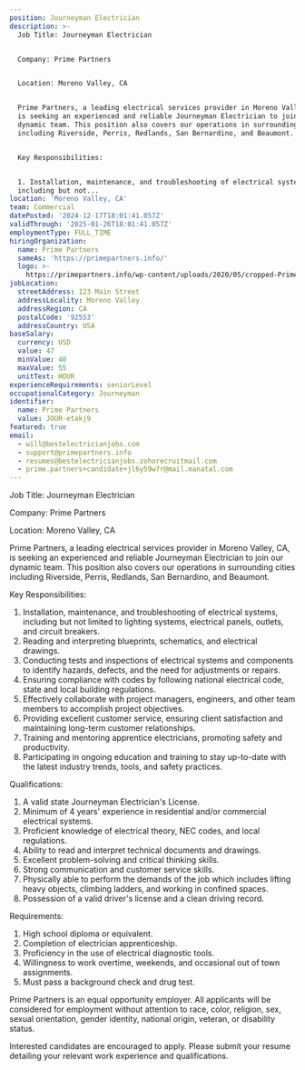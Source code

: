 ```yaml
---
position: Journeyman Electrician
description: >-
  Job Title: Journeyman Electrician


  Company: Prime Partners


  Location: Moreno Valley, CA


  Prime Partners, a leading electrical services provider in Moreno Valley, CA,
  is seeking an experienced and reliable Journeyman Electrician to join our
  dynamic team. This position also covers our operations in surrounding cities
  including Riverside, Perris, Redlands, San Bernardino, and Beaumont.


  Key Responsibilities:


  1. Installation, maintenance, and troubleshooting of electrical systems,
  including but not...
location: 'Moreno Valley, CA'
team: Commercial
datePosted: '2024-12-17T18:01:41.057Z'
validThrough: '2025-01-26T18:01:41.057Z'
employmentType: FULL_TIME
hiringOrganization:
  name: Prime Partners
  sameAs: 'https://primepartners.info/'
  logo: >-
    https://primepartners.info/wp-content/uploads/2020/05/cropped-Prime-Partners-Logo-NO-BG-1-1.png
jobLocation:
  streetAddress: 123 Main Street
  addressLocality: Moreno Valley
  addressRegion: CA
  postalCode: '92553'
  addressCountry: USA
baseSalary:
  currency: USD
  value: 47
  minValue: 40
  maxValue: 55
  unitText: HOUR
experienceRequirements: seniorLevel
occupationalCategory: Journeyman
identifier:
  name: Prime Partners
  value: JOUR-etakj9
featured: true
email:
  - will@bestelectricianjobs.com
  - support@primepartners.info
  - resumes@bestelectricianjobs.zohorecruitmail.com
  - prime.partners+candidate+jl6y59w7r@mail.manatal.com
---
```




Job Title: Journeyman Electrician

Company: Prime Partners

Location: Moreno Valley, CA

Prime Partners, a leading electrical services provider in Moreno Valley, CA, is seeking an experienced and reliable Journeyman Electrician to join our dynamic team. This position also covers our operations in surrounding cities including Riverside, Perris, Redlands, San Bernardino, and Beaumont.

Key Responsibilities:

1. Installation, maintenance, and troubleshooting of electrical systems, including but not limited to lighting systems, electrical panels, outlets, and circuit breakers.
2. Reading and interpreting blueprints, schematics, and electrical drawings.
3. Conducting tests and inspections of electrical systems and components to identify hazards, defects, and the need for adjustments or repairs.
4. Ensuring compliance with codes by following national electrical code, state and local building regulations.
5. Effectively collaborate with project managers, engineers, and other team members to accomplish project objectives.
6. Providing excellent customer service, ensuring client satisfaction and maintaining long-term customer relationships.
7. Training and mentoring apprentice electricians, promoting safety and productivity.
8. Participating in ongoing education and training to stay up-to-date with the latest industry trends, tools, and safety practices.

Qualifications:

1. A valid state Journeyman Electrician's License.
2. Minimum of 4 years' experience in residential and/or commercial electrical systems.
3. Proficient knowledge of electrical theory, NEC codes, and local regulations.
4. Ability to read and interpret technical documents and drawings.
5. Excellent problem-solving and critical thinking skills.
6. Strong communication and customer service skills.
7. Physically able to perform the demands of the job which includes lifting heavy objects, climbing ladders, and working in confined spaces.
8. Possession of a valid driver's license and a clean driving record.

Requirements:

1. High school diploma or equivalent.
2. Completion of electrician apprenticeship.
3. Proficiency in the use of electrical diagnostic tools.
4. Willingness to work overtime, weekends, and occasional out of town assignments.
5. Must pass a background check and drug test.

Prime Partners is an equal opportunity employer. All applicants will be considered for employment without attention to race, color, religion, sex, sexual orientation, gender identity, national origin, veteran, or disability status.

Interested candidates are encouraged to apply. Please submit your resume detailing your relevant work experience and qualifications.

